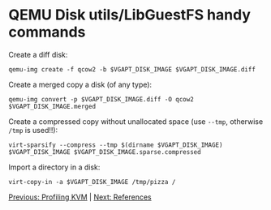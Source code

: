 # QEMU Disk utils/LibGuestFS handy commands

Create a diff disk:

    qemu-img create -f qcow2 -b $VGAPT_DISK_IMAGE $VGAPT_DISK_IMAGE.diff

Create a merged copy a disk (of any type):

    qemu-img convert -p $VGAPT_DISK_IMAGE.diff -O qcow2 $VGAPT_DISK_IMAGE.merged

Create a compressed copy without unallocated space (use `--tmp`, otherwise `/tmp` is used!!):

    virt-sparsify --compress --tmp $(dirname $VGAPT_DISK_IMAGE) $VGAPT_DISK_IMAGE $VGAPT_DISK_IMAGE.sparse.compressed

Import a directory in a disk:

    virt-copy-in -a $VGAPT_DISK_IMAGE /tmp/pizza /

[Previous: Profiling KVM](4_PROFILING_KVM.md) | [Next: References](6_REFERENCES.md)
